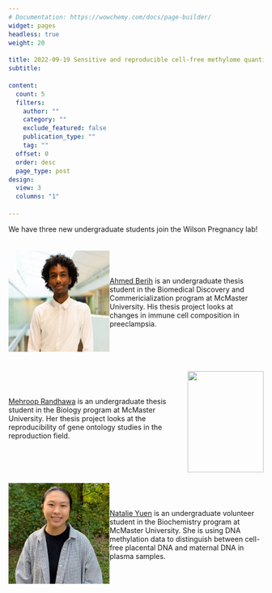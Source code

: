 ```yaml
---
# Documentation: https://wowchemy.com/docs/page-builder/
widget: pages
headless: true
weight: 20

title: 2022-09-19 Sensitive and reproducible cell-free methylome quantification with synthetic spike-in controls
subtitle:

content:
  count: 5
  filters:
    author: ""
    category: ""
    exclude_featured: false
    publication_type: ""
    tag: ""
  offset: 0
  order: desc
  page_type: post
design:
  view: 3
  columns: "1"

---
```

We have three new undergraduate students join the Wilson Pregnancy lab!
\
\
\
<img align="left" src=./images/ahmed.jpg  width="200" height="200">
\
\
\
[Ahmed Berih](https://www.wilsonpregnancylab.com/author/ahmed-berih/) is an undergraduate thesis student in the Biomedical Discovery and Commericialization program at McMaster University. His thesis project looks at changes in immune cell composition in preeclampsia. 
\
\
\
\
\
\
<img align="right" src=./images/mehroop.jpg  width="150" height="200">
\
\
\
[Mehroop Randhawa](https://www.wilsonpregnancylab.com/author/mehroop-randhawa/) is an undergraduate thesis student in the Biology program at McMaster University. Her thesis project looks at the reproducibility of gene ontology studies in the reproduction field. 
\
\
\
\
\
\
<img align="left" src=./images/natalie.jpg  width="200" height="200">
\
\
\
[Natalie Yuen](https://www.wilsonpregnancylab.com/author/natalie-yuen/) is an undergraduate volunteer student in the Biochemistry program at McMaster University. She is using DNA methylation data to distinguish between cell-free placental DNA and maternal DNA in plasma samples. 


